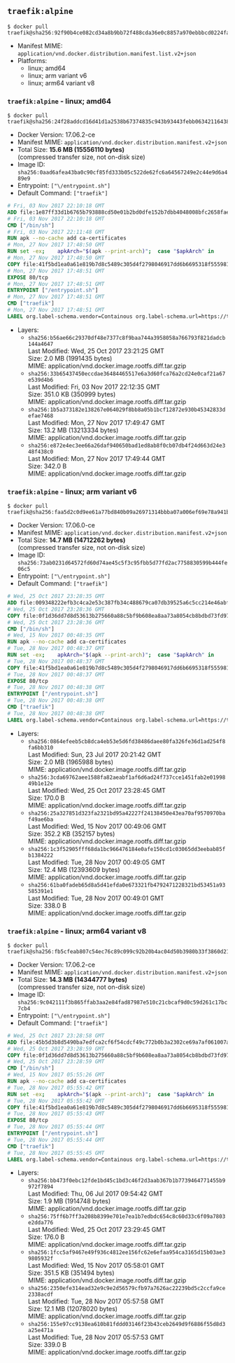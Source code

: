 ## `traefik:alpine`

```console
$ docker pull traefik@sha256:92f90b4ce082cd34a8b9bb72f488cda36e0c8857a970ebbbcd0224fa6701094d
```

-	Manifest MIME: `application/vnd.docker.distribution.manifest.list.v2+json`
-	Platforms:
	-	linux; amd64
	-	linux; arm variant v6
	-	linux; arm64 variant v8

### `traefik:alpine` - linux; amd64

```console
$ docker pull traefik@sha256:24f28addcd16d41d1a2538b67374835c943b93443febb063421164380af1ee24
```

-	Docker Version: 17.06.2-ce
-	Manifest MIME: `application/vnd.docker.distribution.manifest.v2+json`
-	Total Size: **15.6 MB (15556110 bytes)**  
	(compressed transfer size, not on-disk size)
-	Image ID: `sha256:0aad6afea43ba0c90cf85fd333b05c522de62fc6a64567249e2c44e9d6a489e9`
-	Entrypoint: `["\/entrypoint.sh"]`
-	Default Command: `["traefik"]`

```dockerfile
# Fri, 03 Nov 2017 22:10:18 GMT
ADD file:1e87ff33d1b6765b793888cd50e01b2bd0dfe152b7dbb4048008bfc2658faea7 in / 
# Fri, 03 Nov 2017 22:10:18 GMT
CMD ["/bin/sh"]
# Fri, 03 Nov 2017 22:11:48 GMT
RUN apk --no-cache add ca-certificates
# Mon, 27 Nov 2017 17:48:50 GMT
RUN set -ex; 	apkArch="$(apk --print-arch)"; 	case "$apkArch" in 		armhf) arch='arm' ;; 		aarch64) arch='arm64' ;; 		x86_64) arch='amd64' ;; 		*) echo >&2 "error: unsupported architecture: $apkArch"; exit 1 ;; 	esac; 	apk add --no-cache --virtual .fetch-deps libressl; 	wget -O /usr/local/bin/traefik "https://github.com/containous/traefik/releases/download/v1.4.4/traefik_linux-$arch"; 	apk del .fetch-deps; 	chmod +x /usr/local/bin/traefik
# Mon, 27 Nov 2017 17:48:50 GMT
COPY file:41f5bd1ea0a61e819b7d8c5489c305d4f2798046917dd6b6695318f555981727 in / 
# Mon, 27 Nov 2017 17:48:51 GMT
EXPOSE 80/tcp
# Mon, 27 Nov 2017 17:48:51 GMT
ENTRYPOINT ["/entrypoint.sh"]
# Mon, 27 Nov 2017 17:48:51 GMT
CMD ["traefik"]
# Mon, 27 Nov 2017 17:48:51 GMT
LABEL org.label-schema.vendor=Containous org.label-schema.url=https://traefik.io org.label-schema.name=Traefik org.label-schema.description=A modern reverse-proxy org.label-schema.version=v1.4.4 org.label-schema.docker.schema-version=1.0
```

-	Layers:
	-	`sha256:b56ae66c29370df48e7377c8f9baa744a3958058a766793f821dadcb144a4647`  
		Last Modified: Wed, 25 Oct 2017 23:21:25 GMT  
		Size: 2.0 MB (1991435 bytes)  
		MIME: application/vnd.docker.image.rootfs.diff.tar.gzip
	-	`sha256:33b65437450eccdae36484465517e6a3d60fca76a2cd24e0caf21a67e539d4b6`  
		Last Modified: Fri, 03 Nov 2017 22:12:35 GMT  
		Size: 351.0 KB (350999 bytes)  
		MIME: application/vnd.docker.image.rootfs.diff.tar.gzip
	-	`sha256:1b5a373182e138267e064029f8bb8a05b1bcf12872e930b45342833defae7468`  
		Last Modified: Mon, 27 Nov 2017 17:49:47 GMT  
		Size: 13.2 MB (13213334 bytes)  
		MIME: application/vnd.docker.image.rootfs.diff.tar.gzip
	-	`sha256:e872e4ec3ee66a26daf940650bad1ed8ab8f0cb07db4f24d663d24e348f438c0`  
		Last Modified: Mon, 27 Nov 2017 17:49:44 GMT  
		Size: 342.0 B  
		MIME: application/vnd.docker.image.rootfs.diff.tar.gzip

### `traefik:alpine` - linux; arm variant v6

```console
$ docker pull traefik@sha256:faa5d2c0d9ee61a77bd840b09a26971314bbba07a006ef69e78a941bf20abcef
```

-	Docker Version: 17.06.0-ce
-	Manifest MIME: `application/vnd.docker.distribution.manifest.v2+json`
-	Total Size: **14.7 MB (14712262 bytes)**  
	(compressed transfer size, not on-disk size)
-	Image ID: `sha256:73ab0231d64572fd60d74ae45c5f3c95fbb5d77fd2ac7758830599b444fe06c5`
-	Entrypoint: `["\/entrypoint.sh"]`
-	Default Command: `["traefik"]`

```dockerfile
# Wed, 25 Oct 2017 23:28:35 GMT
ADD file:009348222efb3c4ca2e53c387fb34c488679ca07db39525a6c5cc214e46abffd in / 
# Wed, 25 Oct 2017 23:28:36 GMT
COPY file:0f1d36dd7d8d53613b275660a88c5bf9b608ea8aa73a8054cb8bdbd73fd971ac in /etc/localtime 
# Wed, 25 Oct 2017 23:28:36 GMT
CMD ["/bin/sh"]
# Wed, 15 Nov 2017 00:48:35 GMT
RUN apk --no-cache add ca-certificates
# Tue, 28 Nov 2017 00:48:37 GMT
RUN set -ex; 	apkArch="$(apk --print-arch)"; 	case "$apkArch" in 		armhf) arch='arm' ;; 		aarch64) arch='arm64' ;; 		x86_64) arch='amd64' ;; 		*) echo >&2 "error: unsupported architecture: $apkArch"; exit 1 ;; 	esac; 	apk add --no-cache --virtual .fetch-deps libressl; 	wget -O /usr/local/bin/traefik "https://github.com/containous/traefik/releases/download/v1.4.4/traefik_linux-$arch"; 	apk del .fetch-deps; 	chmod +x /usr/local/bin/traefik
# Tue, 28 Nov 2017 00:48:37 GMT
COPY file:41f5bd1ea0a61e819b7d8c5489c305d4f2798046917dd6b6695318f555981727 in / 
# Tue, 28 Nov 2017 00:48:37 GMT
EXPOSE 80/tcp
# Tue, 28 Nov 2017 00:48:38 GMT
ENTRYPOINT ["/entrypoint.sh"]
# Tue, 28 Nov 2017 00:48:38 GMT
CMD ["traefik"]
# Tue, 28 Nov 2017 00:48:38 GMT
LABEL org.label-schema.vendor=Containous org.label-schema.url=https://traefik.io org.label-schema.name=Traefik org.label-schema.description=A modern reverse-proxy org.label-schema.version=v1.4.4 org.label-schema.docker.schema-version=1.0
```

-	Layers:
	-	`sha256:0864efeeb5cb8dca4eb53e5d6fd38486daee80fa326fe36d1ad254f8fa6bb310`  
		Last Modified: Sun, 23 Jul 2017 20:21:42 GMT  
		Size: 2.0 MB (1965988 bytes)  
		MIME: application/vnd.docker.image.rootfs.diff.tar.gzip
	-	`sha256:3cda69762aee1588fa82aeabf1af6d6ad24f737cce1451fab2e0199849b1e12e`  
		Last Modified: Wed, 25 Oct 2017 23:28:45 GMT  
		Size: 170.0 B  
		MIME: application/vnd.docker.image.rootfs.diff.tar.gzip
	-	`sha256:25a327851d323fa2321bd95a42227f24138450e43ea70af9570970baf49ae6ba`  
		Last Modified: Wed, 15 Nov 2017 00:49:06 GMT  
		Size: 352.2 KB (352157 bytes)  
		MIME: application/vnd.docker.image.rootfs.diff.tar.gzip
	-	`sha256:1c3f52905fff68da1bc966476184e0afe150cd1c03065dd3eebab85fb1384222`  
		Last Modified: Tue, 28 Nov 2017 00:49:05 GMT  
		Size: 12.4 MB (12393609 bytes)  
		MIME: application/vnd.docker.image.rootfs.diff.tar.gzip
	-	`sha256:61ba0fadeb65d8a5d41efda0e673321fb4792471228321bd53451a93585391e1`  
		Last Modified: Tue, 28 Nov 2017 00:49:01 GMT  
		Size: 338.0 B  
		MIME: application/vnd.docker.image.rootfs.diff.tar.gzip

### `traefik:alpine` - linux; arm64 variant v8

```console
$ docker pull traefik@sha256:fb5cfeab807c54ec76c89c099c92b20b4ac04d50b3980b33f3860d214f5ec3bf
```

-	Docker Version: 17.06.2-ce
-	Manifest MIME: `application/vnd.docker.distribution.manifest.v2+json`
-	Total Size: **14.3 MB (14344777 bytes)**  
	(compressed transfer size, not on-disk size)
-	Image ID: `sha256:9c042111f3b865ffab3aa2e84fad87987e510c21cbcaf9d0c59d261c17bc7cb4`
-	Entrypoint: `["\/entrypoint.sh"]`
-	Default Command: `["traefik"]`

```dockerfile
# Wed, 25 Oct 2017 23:28:58 GMT
ADD file:45b5d3b8d5490ba7edfca2cf6f54cdcf49c772b0b3a2302ce69a7af061007aa4 in / 
# Wed, 25 Oct 2017 23:28:59 GMT
COPY file:0f1d36dd7d8d53613b275660a88c5bf9b608ea8aa73a8054cb8bdbd73fd971ac in /etc/localtime 
# Wed, 25 Oct 2017 23:28:59 GMT
CMD ["/bin/sh"]
# Wed, 15 Nov 2017 05:55:26 GMT
RUN apk --no-cache add ca-certificates
# Tue, 28 Nov 2017 05:55:42 GMT
RUN set -ex; 	apkArch="$(apk --print-arch)"; 	case "$apkArch" in 		armhf) arch='arm' ;; 		aarch64) arch='arm64' ;; 		x86_64) arch='amd64' ;; 		*) echo >&2 "error: unsupported architecture: $apkArch"; exit 1 ;; 	esac; 	apk add --no-cache --virtual .fetch-deps libressl; 	wget -O /usr/local/bin/traefik "https://github.com/containous/traefik/releases/download/v1.4.4/traefik_linux-$arch"; 	apk del .fetch-deps; 	chmod +x /usr/local/bin/traefik
# Tue, 28 Nov 2017 05:55:42 GMT
COPY file:41f5bd1ea0a61e819b7d8c5489c305d4f2798046917dd6b6695318f555981727 in / 
# Tue, 28 Nov 2017 05:55:43 GMT
EXPOSE 80/tcp
# Tue, 28 Nov 2017 05:55:44 GMT
ENTRYPOINT ["/entrypoint.sh"]
# Tue, 28 Nov 2017 05:55:44 GMT
CMD ["traefik"]
# Tue, 28 Nov 2017 05:55:45 GMT
LABEL org.label-schema.vendor=Containous org.label-schema.url=https://traefik.io org.label-schema.name=Traefik org.label-schema.description=A modern reverse-proxy org.label-schema.version=v1.4.4 org.label-schema.docker.schema-version=1.0
```

-	Layers:
	-	`sha256:bb473f0ebc12fde1bd45c1bd3c46f2d3aab367b1b7739464771455b9972f7894`  
		Last Modified: Thu, 06 Jul 2017 09:54:42 GMT  
		Size: 1.9 MB (1914748 bytes)  
		MIME: application/vnd.docker.image.rootfs.diff.tar.gzip
	-	`sha256:75ff6b7ff3a208b8399e701e7ea1b7edbdc654c8c60d33c6f09a7803e2dda776`  
		Last Modified: Wed, 25 Oct 2017 23:29:45 GMT  
		Size: 176.0 B  
		MIME: application/vnd.docker.image.rootfs.diff.tar.gzip
	-	`sha256:1fcc5af9467e49f936c4812ee156fc62e6efaa954ca3165d15b03ae39805932f`  
		Last Modified: Wed, 15 Nov 2017 05:58:01 GMT  
		Size: 351.5 KB (351494 bytes)  
		MIME: application/vnd.docker.image.rootfs.diff.tar.gzip
	-	`sha256:2350efe314ead32e9c9e2d56579cfb97a7626ac22239bd5c2ccfa9ce2338acdf`  
		Last Modified: Tue, 28 Nov 2017 05:57:58 GMT  
		Size: 12.1 MB (12078020 bytes)  
		MIME: application/vnd.docker.image.rootfs.diff.tar.gzip
	-	`sha256:155e97cc9138ea610b81fddd03146f23b43ceb2649d9f6886f55d8d3a25e471a`  
		Last Modified: Tue, 28 Nov 2017 05:57:53 GMT  
		Size: 339.0 B  
		MIME: application/vnd.docker.image.rootfs.diff.tar.gzip

